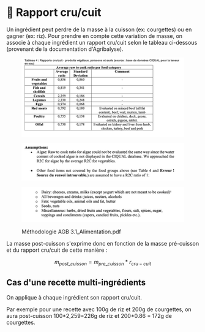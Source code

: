 # 🍚 Rapport cru/cuit

Un ingrédient peut perdre de la masse à la cuisson (ex: courgettes) ou en gagner (ex: riz). Pour prendre en compte cette variation de masse, on associe à chaque ingrédient un rapport cru/cuit selon le tableau ci-dessous (provenant de la documentation d'Agribalyse).

<figure><img src="../.gitbook/assets/image (3).png" alt=""><figcaption></figcaption></figure>

<figure><img src="../.gitbook/assets/Screenshot 2023-01-19 at 23.40.38.png" alt=""><figcaption></figcaption></figure>

<figure><img src="../.gitbook/assets/Screenshot 2023-01-19 at 23.40.43.png" alt=""><figcaption><p>Méthodologie AGB 3.1_Alimentation.pdf</p></figcaption></figure>

La masse post-cuisson s'exprime donc en fonction de la masse pré-cuisson et du rapport cru/cuit de cette manière :

$$
m_{post\_cuisson} = m_{pre\_cuisson} * r_{cru-cuit}
$$

## Cas d'une recette multi-ingrédients

On applique à chaque ingrédient son rapport cru/cuit.

Par exemple pour une recette avec 100g de riz et 200g de courgettes, on aura post-cuisson 100\*2,259=226g de riz et 200\*0.86 = 172g de courgettes.
